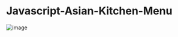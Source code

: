# Javascript-Asian-Kitchen-Menu

![image](https://user-images.githubusercontent.com/85889196/175557442-c2fafdc2-8ded-4360-bbf8-5f11b14f7edb.png)


